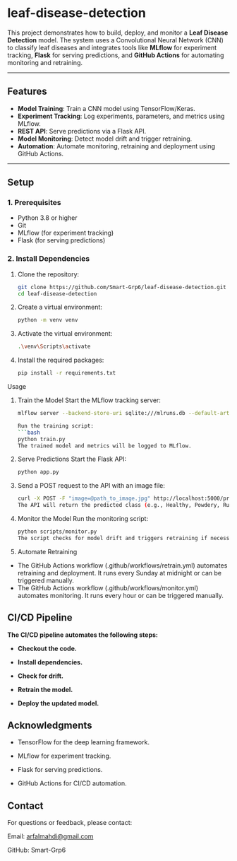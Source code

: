 # leaf-disease-detection

This project demonstrates how to build, deploy, and monitor a **Leaf Disease Detection** model. The system uses a Convolutional Neural Network (CNN) to classify leaf diseases and integrates tools like **MLflow** for experiment tracking, **Flask** for serving predictions, and **GitHub Actions** for automating monitoring and retraining.

---

## **Features**

- **Model Training**: Train a CNN model using TensorFlow/Keras.
- **Experiment Tracking**: Log experiments, parameters, and metrics using MLflow.
- **REST API**: Serve predictions via a Flask API.
- **Model Monitoring**: Detect model drift and trigger retraining.
- **Automation**: Automate monitoring, retraining and deployment using GitHub Actions.

---

## **Setup**

### **1. Prerequisites**
- Python 3.8 or higher
- Git
- MLflow (for experiment tracking)
- Flask (for serving predictions)

### **2. Install Dependencies**
1. Clone the repository:
   ```bash
   git clone https://github.com/Smart-Grp6/leaf-disease-detection.git
   cd leaf-disease-detection
   
2. Create a virtual environment:
   ```bash
   python -m venv venv

3. Activate the virtual environment:
   ```bash
   .\venv\Scripts\activate

4. Install the required packages:
   ```bash
   pip install -r requirements.txt

Usage
1. Train the Model
   Start the MLflow tracking server:
      ```bash
      mlflow server --backend-store-uri sqlite:///mlruns.db --default-artifact-root ./mlruns

   Run the training script:
      ```bash
      python train.py
   The trained model and metrics will be logged to MLflow.

3. Serve Predictions
   Start the Flask API:
      ```bash
      python app.py

4. Send a POST request to the API with an image file:
      ```bash
      curl -X POST -F "image=@path_to_image.jpg" http://localhost:5000/predict
   The API will return the predicted class (e.g., Healthy, Powdery, Rust).

5. Monitor the Model
   Run the monitoring script:
      ```bash
      python scripts/monitor.py
   The script checks for model drift and triggers retraining if necessary.

4. Automate Retraining
- The GitHub Actions workflow (.github/workflows/retrain.yml) automates retraining and deployment. It runs every Sunday at midnight or can be triggered manually.
- The GitHub Actions workflow (.github/workflows/monitor.yml) automates monitoring. It runs every hour or can be triggered manually.

## **CI/CD Pipeline**
**The CI/CD pipeline automates the following steps:**

- **Checkout the code.**

- **Install dependencies.**

- **Check for drift.**

- **Retrain the model.**

- **Deploy the updated model.**


## **Acknowledgments**
- TensorFlow for the deep learning framework.

- MLflow for experiment tracking.

- Flask for serving predictions.

- GitHub Actions for CI/CD automation.

## **Contact**
For questions or feedback, please contact:

Email: arfalmahdi@gmail.com

GitHub: Smart-Grp6
